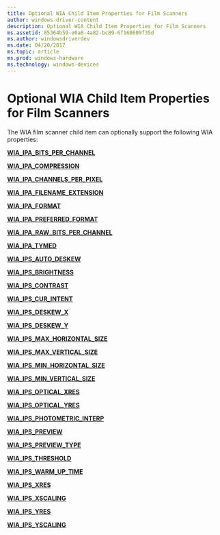 ```yaml
---
title: Optional WIA Child Item Properties for Film Scanners
author: windows-driver-content
description: Optional WIA Child Item Properties for Film Scanners
ms.assetid: 85364b59-e0a8-4a82-bc89-6f160609f35d
ms.author: windowsdriverdev
ms.date: 04/20/2017
ms.topic: article
ms.prod: windows-hardware
ms.technology: windows-devices
---
```


# Optional WIA Child Item Properties for Film Scanners


The WIA film scanner child item can optionally support the following WIA properties:

[**WIA\_IPA\_BITS\_PER\_CHANNEL**](https://msdn.microsoft.com/library/windows/hardware/ff551526)

[**WIA\_IPA\_COMPRESSION**](https://msdn.microsoft.com/library/windows/hardware/ff551540)

[**WIA\_IPA\_CHANNELS\_PER\_PIXEL**](https://msdn.microsoft.com/library/windows/hardware/ff551535)

[**WIA\_IPA\_FILENAME\_EXTENSION**](https://msdn.microsoft.com/library/windows/hardware/ff551549)

[**WIA\_IPA\_FORMAT**](https://msdn.microsoft.com/library/windows/hardware/ff551553)

[**WIA\_IPA\_PREFERRED\_FORMAT**](https://msdn.microsoft.com/library/windows/hardware/ff551623)

[**WIA\_IPA\_RAW\_BITS\_PER\_CHANNEL**](https://msdn.microsoft.com/library/windows/hardware/ff551641)

[**WIA\_IPA\_TYMED**](https://msdn.microsoft.com/library/windows/hardware/ff551656)

[**WIA\_IPS\_AUTO\_DESKEW**](https://msdn.microsoft.com/library/windows/hardware/ff552564)

[**WIA\_IPS\_BRIGHTNESS**](https://msdn.microsoft.com/library/windows/hardware/ff552567)

[**WIA\_IPS\_CONTRAST**](https://msdn.microsoft.com/library/windows/hardware/ff552573)

[**WIA\_IPS\_CUR\_INTENT**](https://msdn.microsoft.com/library/windows/hardware/ff552579)

[**WIA\_IPS\_DESKEW\_X**](https://msdn.microsoft.com/library/windows/hardware/ff552581)

[**WIA\_IPS\_DESKEW\_Y**](https://msdn.microsoft.com/library/windows/hardware/ff552587)

[**WIA\_IPS\_MAX\_HORIZONTAL\_SIZE**](https://msdn.microsoft.com/library/windows/hardware/ff552607)

[**WIA\_IPS\_MAX\_VERTICAL\_SIZE**](https://msdn.microsoft.com/library/windows/hardware/ff552611)

[**WIA\_IPS\_MIN\_HORIZONTAL\_SIZE**](https://msdn.microsoft.com/library/windows/hardware/ff552612)

[**WIA\_IPS\_MIN\_VERTICAL\_SIZE**](https://msdn.microsoft.com/library/windows/hardware/ff552614)

[**WIA\_IPS\_OPTICAL\_XRES**](https://msdn.microsoft.com/library/windows/hardware/ff552620)

[**WIA\_IPS\_OPTICAL\_YRES**](https://msdn.microsoft.com/library/windows/hardware/ff552622)

[**WIA\_IPS\_PHOTOMETRIC\_INTERP**](https://msdn.microsoft.com/library/windows/hardware/ff552640)

[**WIA\_IPS\_PREVIEW**](https://msdn.microsoft.com/library/windows/hardware/ff552643)

[**WIA\_IPS\_PREVIEW\_TYPE**](https://msdn.microsoft.com/library/windows/hardware/ff552646)

[**WIA\_IPS\_THRESHOLD**](https://msdn.microsoft.com/library/windows/hardware/ff552655)

[**WIA\_IPS\_WARM\_UP\_TIME**](https://msdn.microsoft.com/library/windows/hardware/ff552660)

[**WIA\_IPS\_XRES**](https://msdn.microsoft.com/library/windows/hardware/ff552665)

[**WIA\_IPS\_XSCALING**](https://msdn.microsoft.com/library/windows/hardware/ff552667)

[**WIA\_IPS\_YRES**](https://msdn.microsoft.com/library/windows/hardware/ff552673)

[**WIA\_IPS\_YSCALING**](https://msdn.microsoft.com/library/windows/hardware/ff552676)

 

 




